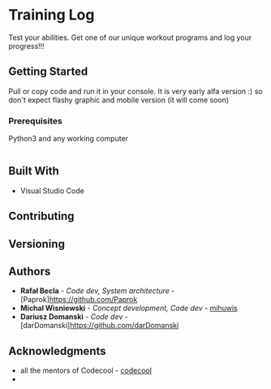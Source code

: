 # Training Log

Test your abilities. Get one of our unique workout programs and log your progress!!!

## Getting Started

Pull or copy code and run it in your console. 
It is very early alfa version :) so don't expect flashy graphic and mobile version (it will come soon)

### Prerequisites

Python3 and any working computer

```

```


## Built With

* Visual Studio Code

## Contributing


## Versioning


## Authors
* **Rafał Becla** - *Code dev, System architecture* - [Paprok]https://github.com/Paprok
* **Michal Wisniewski** - *Concept development, Code dev* - [mihuwis](https://github.com/mihuwis)
* **Dariusz Domanski** - *Code dev* - [darDomanski]https://github.com/darDomanski

## Acknowledgments

* all the mentors of Codecool - [codecool](https://codecool.pl/?gclid=CjwKCAjw_47YBRBxEiwAYuKdw5QfaAtMXb6cJ8797CknglulW_YCtPZFojwZF1szWyBIPaai0eeQBxoClMEQAvD_BwE)
* 